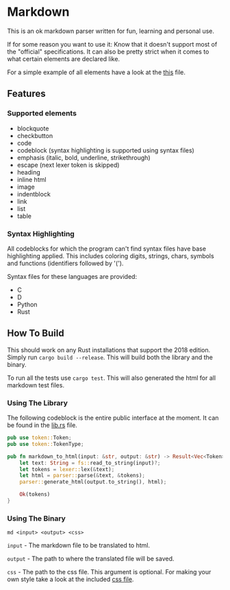 # Markdown
This is an ok markdown parser written for fun, learning and personal use.

If for some reason you want to use it:
Know that it doesn't support most of the "official" specifications.
It can also be pretty strict when it comes to what certain elements are declared like.

For a simple example of all elements have a look at the [this](tests/all.md) file.

## Features
### Supported elements
* blockquote
* checkbutton
* code
* codeblock (syntax highlighting is supported using syntax files)
* emphasis (italic, bold, underline, strikethrough)
* escape (next lexer token is skipped)
* heading
* inline html
* image
* indentblock
* link
* list
* table

### Syntax Highlighting
All codeblocks for which the program can't find syntax files have base highlighting applied.
This includes coloring digits, strings, chars, symbols and functions (identifiers followed by '(').

Syntax files for these languages are provided:
* C
* D
* Python
* Rust

## How To Build
This should work on any Rust installations that support the 2018 edition.
Simply run `cargo build --release`.
This will build both the library and the binary.

To run all the tests use `cargo test`. This will also generated the html for all markdown test files.

### Using The Library
The following codeblock is the entire public interface at the moment. It can be found in the [lib.rs](src/lib.rs) file.

```rust
pub use token::Token;
pub use token::TokenType;

pub fn markdown_to_html(input: &str, output: &str) -> Result<Vec<Token>, io::Error> {
    let text: String = fs::read_to_string(input)?;
    let tokens = lexer::lex(&text);
    let html = parser::parse(&text, &tokens);
    parser::generate_html(output.to_string(), html);

    Ok(tokens)
}
```

### Using The Binary
    md <input> <output> <css>
`input` - The markdown file to be translated to html.

`output` - The path to where the translated file will be saved.

`css` - The path to the css file. This argument is optional. For making your own style take a look at the included [css file](css/light_theme.css).

